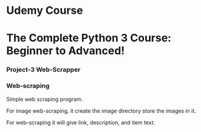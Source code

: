 # Udemy Course
# The Complete Python 3 Course: Beginner to Advanced!

### Project-3 Web-Scrapper 
### Web-scraping
Simple web scraping program.

For image web-scraping, it create the image directory store the images in it.

For web-scraping it will give link, description, and item text.
